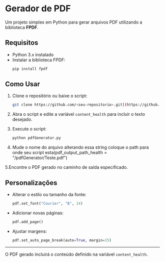 
# Gerador de PDF

Um projeto simples em Python para gerar arquivos PDF utilizando a biblioteca **FPDF**.

## Requisitos

- Python 3.x instalado
- Instalar a biblioteca FPDF:
  ```bash
  pip install fpdf
  ```

## Como Usar

1. Clone o repositório ou baixe o script:
   ```bash
   git clone https://github.com/<seu-repositorio>.git](https://github.com/valentimdev/pdfGenerator
   ```

2. Abra o script e edite a variável `content_health` para incluir o texto desejado.

3. Execute o script:
   ```bash
   python pdfGenerator.py
   ```

4. Mude o nome do arquivo alterando essa string coloque o path para onde seu script esta(pdf_output_path_health = "/pdfGenerator/Teste.pdf")


5.Encontre o PDF gerado no caminho de saída especificado.

## Personalizações

- Alterar o estilo ou tamanho da fonte:
  ```python
  pdf.set_font("Courier", "B", 14)
  ```
- Adicionar novas páginas:
  ```python
  pdf.add_page()
  ```
- Ajustar margens:
  ```python
  pdf.set_auto_page_break(auto=True, margin=15)
  ```

---

O PDF gerado incluirá o conteúdo definido na variável `content_health`.
